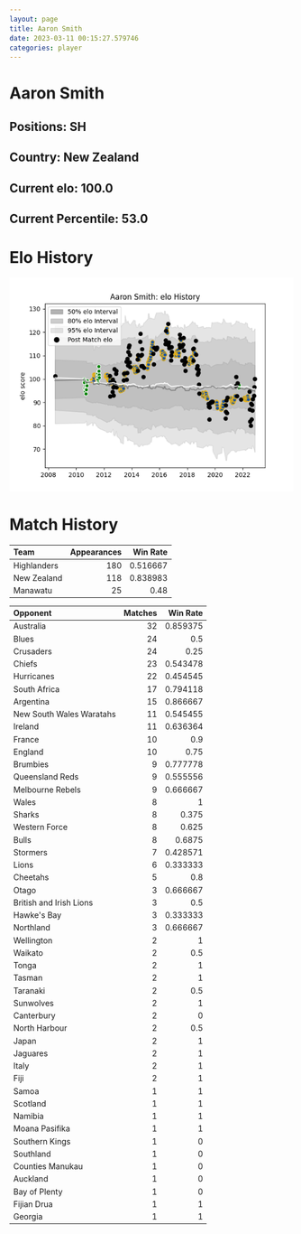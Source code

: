 ```yaml
---  
layout: page  
title: Aaron Smith  
date: 2023-03-11 00:15:27.579746  
categories: player  
---
```

# Aaron Smith

## Positions: SH

## Country: New Zealand

## Current elo: 100.0

## Current Percentile: 53.0

# Elo History


![elo history](history_AaronSmith.png)
# Match History


| Team        |   Appearances |   Win Rate |
|:------------|--------------:|-----------:|
| Highlanders |           180 |   0.516667 |
| New Zealand |           118 |   0.838983 |
| Manawatu    |            25 |   0.48     |

| Opponent                 |   Matches |   Win Rate |
|:-------------------------|----------:|-----------:|
| Australia                |        32 |   0.859375 |
| Blues                    |        24 |   0.5      |
| Crusaders                |        24 |   0.25     |
| Chiefs                   |        23 |   0.543478 |
| Hurricanes               |        22 |   0.454545 |
| South Africa             |        17 |   0.794118 |
| Argentina                |        15 |   0.866667 |
| New South Wales Waratahs |        11 |   0.545455 |
| Ireland                  |        11 |   0.636364 |
| France                   |        10 |   0.9      |
| England                  |        10 |   0.75     |
| Brumbies                 |         9 |   0.777778 |
| Queensland Reds          |         9 |   0.555556 |
| Melbourne Rebels         |         9 |   0.666667 |
| Wales                    |         8 |   1        |
| Sharks                   |         8 |   0.375    |
| Western Force            |         8 |   0.625    |
| Bulls                    |         8 |   0.6875   |
| Stormers                 |         7 |   0.428571 |
| Lions                    |         6 |   0.333333 |
| Cheetahs                 |         5 |   0.8      |
| Otago                    |         3 |   0.666667 |
| British and Irish Lions  |         3 |   0.5      |
| Hawke's Bay              |         3 |   0.333333 |
| Northland                |         3 |   0.666667 |
| Wellington               |         2 |   1        |
| Waikato                  |         2 |   0.5      |
| Tonga                    |         2 |   1        |
| Tasman                   |         2 |   1        |
| Taranaki                 |         2 |   0.5      |
| Sunwolves                |         2 |   1        |
| Canterbury               |         2 |   0        |
| North Harbour            |         2 |   0.5      |
| Japan                    |         2 |   1        |
| Jaguares                 |         2 |   1        |
| Italy                    |         2 |   1        |
| Fiji                     |         2 |   1        |
| Samoa                    |         1 |   1        |
| Scotland                 |         1 |   1        |
| Namibia                  |         1 |   1        |
| Moana Pasifika           |         1 |   1        |
| Southern Kings           |         1 |   0        |
| Southland                |         1 |   0        |
| Counties Manukau         |         1 |   0        |
| Auckland                 |         1 |   0        |
| Bay of Plenty            |         1 |   0        |
| Fijian Drua              |         1 |   1        |
| Georgia                  |         1 |   1        |